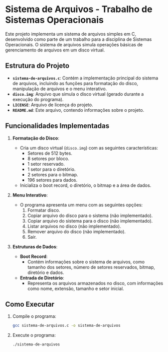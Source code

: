 # Sistema de Arquivos - Trabalho de Sistemas Operacionais

Este projeto implementa um sistema de arquivos simples em C, desenvolvido como parte de um trabalho para a disciplina de Sistemas Operacionais. O sistema de arquivos simula operações básicas de gerenciamento de arquivos em um disco virtual.

## Estrutura do Projeto

- **`sistema-de-arquivos.c`**: Contém a implementação principal do sistema de arquivos, incluindo as funções para formatação do disco, manipulação de arquivos e o menu interativo.
- **`disco.img`**: Arquivo que simula o disco virtual (gerado durante a execução do programa).
- **`LICENSE`**: Arquivo de licença do projeto.
- **`README.md`**: Este arquivo, contendo informações sobre o projeto.

## Funcionalidades Implementadas

1. **Formatação do Disco**:
   - Cria um disco virtual (`disco.img`) com as seguintes características:
     - Setores de 512 bytes.
     - 8 setores por bloco.
     - 1 setor reservado.
     - 1 setor para o diretório.
     - 2 setores para o bitmap.
     - 196 setores para dados.
   - Inicializa o boot record, o diretório, o bitmap e a área de dados.

2. **Menu Interativo**:
   - O programa apresenta um menu com as seguintes opções:
     1. Formatar disco.
     2. Copiar arquivo do disco para o sistema (não implementado).
     3. Copiar arquivo do sistema para o disco (não implementado).
     4. Listar arquivos no disco (não implementado).
     5. Remover arquivo do disco (não implementado).
     0. Sair.

3. **Estruturas de Dados**:
   - **Boot Record**:
     - Contém informações sobre o sistema de arquivos, como tamanho dos setores, número de setores reservados, bitmap, diretório e dados.
   - **Entrada de Diretório**:
     - Representa os arquivos armazenados no disco, com informações como nome, extensão, tamanho e setor inicial.

## Como Executar

1. Compile o programa:
   ```bash
   gcc sistema-de-arquivos.c -o sistema-de-arquivos

2. Execute o programa:
    ```bash
    ./sistema-de-arquivos